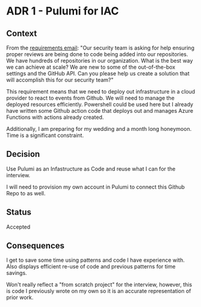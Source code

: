 # ADR 1 - Pulumi for IAC

## Context
From the [requirements email](../requirements/2022_04_12_Email.md):
"Our security team is asking for help ensuring proper reviews are being done to code being added into our repositories. We have hundreds of repositories in our organization. What is the best way we can achieve at scale? We are new to some of the out-of-the-box settings and the GitHub API. Can you please help us create a solution that will accomplish this for our security team?"

This requirement means that we need to deploy out infrastructure in a cloud provider to react to events from Github. We will need to manage the deployed resources efficiently. Powershell could be used here but I already have written some Github action code that deploys out and manages Azure Functions with actions already created. 

Additionally, I am preparing for my wedding and a month long honeymoon. Time is a significant constraint. 

## Decision

Use Pulumi as an Infastructure as Code and reuse what I can for the interview. 

I will need to provision my own account in Pulumi to connect this Github Repo to as well. 

## Status

Accepted

## Consequences

I get to save some time using patterns and code I have experience with. Also displays efficient re-use of code and previous patterns for time savings. 

Won't really reflect a "from scratch project" for the interview, however, this is code I previously wrote on my own so it is an accurate representation of prior work. 